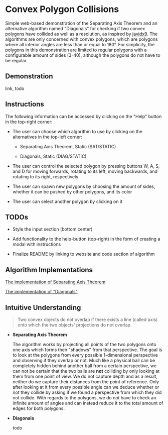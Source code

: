 # Convex Polygon Collisions

Simple web-based demonstration of the Separating Axis Theorem and an alternative algorithm named "Diagonals" for checking if two convex polygons have collided as well as a resolution, as inspired by [javidx9](https://youtu.be/7Ik2vowGcU0). The algorithms are only concerned with convex polygons, which are polygons where all interior angles are less than or equal to 180&deg;. For simplicity, the polygons in this demonstration are limited to regular polygons with a configurable amount of sides (3-40), although the polygons do not have to be regular. 

## Demonstration

link, todo

## Instructions

The following information can be accessed by clicking on the "Help" button in the top-right corner:

* The user can choose which algorithm to use by clicking on the alternatives in the top-left corner:

    * Separating Axis Theorem, Static (SAT/STATIC)

    * Diagonals, Static (DIAG/STATIC)

* The user can control the selected polygon by pressing buttons W, A, S, and D for moving forwards, rotating to its left, moving backwards, and rotating to its right, respectively

* The user can spawn new polygons by choosing the amount of sides, whether it can be pushed by other polygons, and its color

* The user can select another polygon by clicking on it

## TODOs

* Style the input section (bottom center)

* Add functionality to the help-button (top-right) in the form of creating a modal with instructions

* Finalize README by linking to website and code section of algorithm

## Algorithm Implementations

[The implementation of Separating Axis Theorem](link)

[The implementation of "Diagonals"](link)

## Intuitive Understanding

> Two convex objects do not overlap if there exists a line (called axis) onto which the two objects' projections do not overlap.

* **Separating Axis Theorem**

    The algorithm works by projecting all points of the two polygons onto one axis which forms their "shadows" from that perspective. The goal is to look at the polygons from every possible 1-dimensional perspective and observing if they overlap or not. Much like a physical ball can be completely hidden behind another ball from a certain perspective, we can not be certain that the two balls are **not** colliding by only looking at them from one point of view. We do not capture depth and as a result, neither do we capture their distances from the point of reference. Only after looking at it from every possible angle can we deduce whether or not they collide by asking if we found a perspective from which they did not collide. With regards to the polygons, we do not have to check an infinite amount of angles and can instead reduce it to the total amount of edges for both polygons.

* **Diagonals**

    todo
